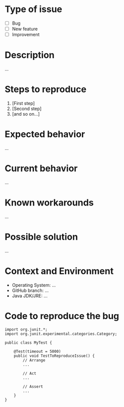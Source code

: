 # Type of issue
<!-- Please put an `x` (e.g. [x]) in all the boxes that apply: -->
- [ ] Bug
- [ ] New feature
- [ ] Improvement

# Description
<!-- Please provide a succinct description -->
...

# Steps to reproduce
<!-- Please provide the steps required to reproduce the issue -->
1. [First step]
2. [Second step]
3. [and so on...]

# Expected behavior
<!-- Please provide a description of the behavior you expect -->
...

# Current behavior
<!-- Please provide a description of the actual behavior you observe -->
...

# Known workarounds
<!-- Please provide a description of any known workarounds -->
...

# Possible solution
<!-- If you have a suggestion please describe how the issue could be solved -->
...

# Context and Environment
* Operating System: ...
* GitHub branch: ...
* Java JDK/JRE: ...

# Code to reproduce the bug
<!-- Possibly include a test to reproduce the issue -->
```
import org.junit.*;
import org.junit.experimental.categories.Category;

public class MyTest {

    @Test(timeout = 5000)
    public void TestToReproduceIssue() {
        // Arrange
        ...

        // Act
        ...

        // Assert
        ...
    }
}
```
